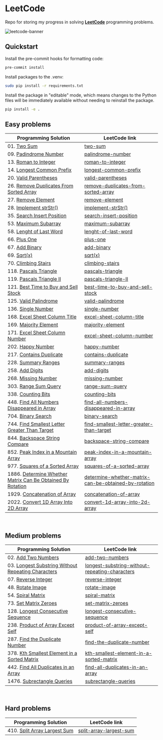 # LeetCode

Repo for storing my progress in solving [**LeetCode**](https://leetcode.com/problemset/all/) programming problems.

![leetcode-banner](/images/leetcode.png)

## Quickstart

Install the pre-commit hooks for formatting code:

```bash
pre-commit install
```

Install packages to the .venv:

```bash
sudo pip install -r requirements.txt
```

Install the package in "editable" mode, which means changes to the Python files will be immediately available without needing to reinstall the package.

```bash
pip install -e .
```

<!---
![alt text](https://github.com/murilogustineli/LeetCode/blob/main/leetcode.png)
--->

## Easy problems

| Programming Solution        | LeetCode link       |
| ------------------------------------------- | --------------------- |
| 01. [Two Sum](https://github.com/murilogustineli/LeetCode/blob/main/solutions/easy/01-Two-Sum-EASY.py) | [two-sum](https://leetcode.com/problems/two-sum/)  |
| 09. [Padindrome Number](https://github.com/murilogustineli/LeetCode/blob/main/solutions/easy/09-Palindrome-Number-EASY.py) | [palindrome-number](https://leetcode.com/problems/palindrome-number/)  |
| 13. [Roman to Integer](https://github.com/murilogustineli/LeetCode/blob/main/solutions/easy/13-Roman-to-Integer-EASY.py) | [roman-to-integer](https://leetcode.com/problems/roman-to-integer/) |
| 14. [Longest Common Prefix](https://github.com/murilogustineli/LeetCode/blob/main/solutions/easy/14-Most-Common-Prefix-EASY.py) | [longest-common-prefix](https://leetcode.com/problems/longest-common-prefix/) |
| 20. [Valid Parentheses](https://github.com/murilogustineli/LeetCode/blob/main/solutions/easy/20-Valid-Parenthesis-EASY.py) | [valid-parentheses](https://leetcode.com/problems/valid-parentheses/) |
| 26. [Remove Duplicates From Sorted Array](https://github.com/murilogustineli/LeetCode/blob/main/solutions/easy/26-Remove-Duplicates-from-Sorted-Array-EASY.py) | [remove-duplicates-from-sorted-array](https://leetcode.com/problems/remove-duplicates-from-sorted-array/) |
| 27. [Remove Element](https://github.com/murilogustineli/LeetCode/blob/main/solutions/easy/27-Remove-Element-EASY.py) | [remove-element](https://leetcode.com/problems/remove-element/) |
| 28. [Implement strStr()](<https://github.com/murilogustineli/LeetCode/blob/main/solutions/easy/28-Implement-strStr()-EASY.py>) | [implement-strStr()](https://leetcode.com/problems/implement-strstr/) |
| 35. [Search Insert Position](https://github.com/murilogustineli/LeetCode/blob/main/solutions/easy/35-Search-Insert-Position-EASY.py) | [search-insert-position](https://leetcode.com/problems/search-insert-position/) |
| 53. [Maximum Subarray](https://github.com/murilogustineli/LeetCode/blob/main/solutions/easy/53-Maximum-Subarray.EASY.py) | [maximum-subarray](https://leetcode.com/problems/maximum-subarray/) |
| 58. [Lenght of Last Word](https://github.com/murilogustineli/LeetCode/blob/main/solutions/easy/58-Lenght-of-Last-Word-EASY.py) | [lenght-of-last-word](https://leetcode.com/problems/length-of-last-word/) |
| 66. [Plus One](https://github.com/murilogustineli/LeetCode/blob/main/solutions/easy/66-Plus-One-EASY.py) | [plus-one](https://leetcode.com/problems/plus-one/) |
| 67. [Add Binary](https://github.com/murilogustineli/LeetCode/blob/main/solutions/easy/67-Add-Binary-EASY.py) | [add-binary](https://leetcode.com/problems/add-binary/) |
| 69. [Sqrt(x)](<https://github.com/murilogustineli/LeetCode/blob/main/solutions/easy/69-Sqrt(x)-EASY.py>) | [sqrt(x)](https://leetcode.com/problems/sqrtx/) |
| 70. [Climbing Stairs](https://github.com/murilogustineli/LeetCode/blob/main/solutions/easy/70-Climbing-Stairs-EASY.py)  | [climbing-stairs](https://leetcode.com/problems/climbing-stairs/)  |
| 118. [Pascals Triangle](https://github.com/murilogustineli/LeetCode/blob/main/solutions/easy/118-Pascals-Triangle-EASY.py) | [pascals-triangle](https://leetcode.com/problems/pascals-triangle/) |
| 119. [Pascals Triangle II](https://github.com/murilogustineli/LeetCode/blob/main/solutions/easy/119-Pascals-Triangle-II-EASY.py) | [pascals-triangle-II](https://leetcode.com/problems/pascals-triangle-ii/) |
| 121. [Best Time to Buy and Sell Stock](https://github.com/murilogustineli/LeetCode/blob/main/solutions/easy/121-Best-Time-to-Buy-and-Sell-Stock-EASY.py) | [best-time-to-buy-and-sell-stock](https://leetcode.com/problems/best-time-to-buy-and-sell-stock/) |
| 125. [Valid Palindrome](https://github.com/murilogustineli/LeetCode/blob/main/solutions/easy/125-Valid-Palindrome-EASY.py) | [valid-palindrome](https://leetcode.com/problems/valid-palindrome/) |
| 136. [Single Number](https://github.com/murilogustineli/LeetCode/blob/main/solutions/easy/136-Single-Number-EASY.py) | [single-number](https://leetcode.com/problems/single-number/) |
| 168. [Excel Sheet Column Title](https://github.com/murilogustineli/LeetCode/blob/main/solutions/easy/168-Excel-Sheet-Column-Title-EASY.py) | [excel-sheet-column-title](https://leetcode.com/problems/excel-sheet-column-title/) |
| 169. [Majority Element](https://github.com/murilogustineli/LeetCode/blob/main/solutions/easy/169-Majority-Element-EASY.py) | [majority-element](https://leetcode.com/problems/majority-element/)  |
| 171. [Excel Sheet Column Number](https://github.com/murilogustineli/LeetCode/blob/main/solutions/easy/171-Excel-Sheet-Column-Number-EASY.py) | [excel-sheet-column-number](https://leetcode.com/problems/excel-sheet-column-number/) |
| 202. [Happy Number](https://github.com/murilogustineli/LeetCode/blob/main/solutions/easy/202-Happy-Number-EASY.py) | [happy-number](https://leetcode.com/problems/happy-number/) |
| 217. [Contains Duplicate](https://github.com/murilogustineli/LeetCode/blob/main/solutions/easy/217-Contains-Duplicates-EASY.py) | [contains-duplicate](https://leetcode.com/problems/contains-duplicate/) |
| 228. [Summary Ranges](https://github.com/murilogustineli/LeetCode/blob/main/solutions/easy/228-Summary-Ranges-EASY.py)  | [summary-ranges](https://leetcode.com/problems/summary-ranges/)  |
| 258. [Add Digits](https://github.com/murilogustineli/LeetCode/blob/main/solutions/easy/258-Add-Digits-EASY.py) | [add-digits](https://leetcode.com/problems/add-digits/) |
| 268. [Missing Number](https://github.com/murilogustineli/LeetCode/blob/main/solutions/easy/268-Missing-Number-EASY.py)  | [missing-number](https://leetcode.com/problems/missing-number/) |
| 303. [Range Sum Query](https://github.com/murilogustineli/LeetCode/blob/main/solutions/easy/303-Range-Sum-Query-EASY.py)  | [range-sum-query](https://leetcode.com/problems/range-sum-query-immutable/) |
| 338. [Counting Bits](https://github.com/murilogustineli/LeetCode/blob/main/solutions/easy/338-Counting-Bits-EASY.py)  | [counting-bits](https://leetcode.com/problems/counting-bits/) |
| 448. [Find All Numbers Disappeared in Array](https://github.com/murilogustineli/LeetCode/blob/main/solutions/easy/448-Find-All-Numbers-Disappeared-Array-EASY.py)                                    | [find-all-numbers-disappeared-in-array](https://leetcode.com/problems/find-all-numbers-disappeared-in-an-array/)                            |
| 704. [Binary Search](https://github.com/murilogustineli/LeetCode/blob/main/solutions/easy/704-Binary-Search-EASY.py)                                                                                 | [binary-search](https://leetcode.com/problems/binary-search/)                                                                               |
| 744. [Find Smallest Letter Greater Than Target](https://github.com/murilogustineli/LeetCode/blob/main/solutions/easy/744-Find-Smallest-Letter-Greater-Than-Target-EASY.py)                           | [find-smallest-letter-greater-than-target](https://leetcode.com/problems/find-smallest-letter-greater-than-target/)                         |
| 844. [Backspace String Compare](https://github.com/murilogustineli/LeetCode/blob/main/solutions/easy/844-Backspace-String-Compare-EASY.py)                                                           | [backspace-string-compare](https://leetcode.com/problems/backspace-string-compare/)                                                         |
| 852. [Peak Index in a Mountain Array](https://github.com/murilogustineli/LeetCode/blob/main/solutions/easy/852-Peak-Index-in-a-Mountain-Array-EASY.py)                                               | [peak-index-in-a-mountain-array](https://leetcode.com/problems/peak-index-in-a-mountain-array/)                                             |
| 977. [Squares of a Sorted Array](https://github.com/murilogustineli/LeetCode/blob/main/solutions/easy/977-Squares-of-a-Sorted-Array-EASY.py)                                                         | [squares-of-a-sorted-array](https://leetcode.com/problems/squares-of-a-sorted-array/)                                                       |
| 1886. [Determine Whether Matrix Can Be Obtained By Rotation](https://github.com/murilogustineli/LeetCode/blob/main/solutions/easy/1886-Determine-Whether-Matrix-Can-Be-Obtained-By-Rotation-EASY.py) | [determine-whether-matrix-can-be-obtained-by-rotation](https://leetcode.com/problems/determine-whether-matrix-can-be-obtained-by-rotation/) |
| 1929. [Concatenation of Array](https://github.com/murilogustineli/LeetCode/blob/main/solutions/easy/1929-Concatenation-of-Array-EASY.py)                                                             | [concatenation-of-array](https://leetcode.com/problems/concatenation-of-array/)                                                             |
| 2022. [Convert 1D Array Into 2D Array](https://github.com/murilogustineli/LeetCode/blob/main/solutions/easy/2022-Convert-1D-Array-Into-2D-Array-EASY.py)                                             | [convert-1d-array-into-2d-array](https://leetcode.com/problems/convert-1d-array-into-2d-array/)                                             |

<br>

## Medium problems

| Programming Solution           | LeetCode link      |
| ------------------------------------------------- | --------------------------------------------- |
| 02. [Add Two Numbers](https://github.com/murilogustineli/LeetCode/blob/main/solutions/medium/02-Add-Two-Numbers-MEDIUM.py)                                                 | [add-two-numbers](https://leetcode.com/problems/add-two-numbers/)                                                               |
| 03. [Longest Substring Without Repeating Characters](/Users/mgustineli/github/leetcode/solutions/medium/03-Longest-Substring-Without-Repeating-Characters-MEDIUM.py)                                             | [longest-substring-without-repeating-characters](https://leetcode.com/problems/longest-substring-without-repeating-characters/) |
| 07. [Reverse Integer](https://github.com/murilogustineli/LeetCode/blob/main/solutions/medium/7-Reverse-Integer-MEDIUM.py)                                                  | [reverse-integer](https://leetcode.com/problems/reverse-integer/)                                                               |
| 48. [Rotate Image](https://github.com/murilogustineli/LeetCode/blob/main/solutions/medium/48-Rotate-Image-MEDIUM.py)                                                       | [rotate-image](https://leetcode.com/problems/rotate-image/)                                                                     |
| 54. [Spiral Matrix](https://github.com/murilogustineli/LeetCode/blob/main/solutions/medium/54-Spiral-Matrix-MEDIUM.py)                                                     | [spiral-matrix](https://leetcode.com/problems/spiral-matrix/)                                                                   |
| 73. [Set Matrix Zeroes](https://github.com/murilogustineli/LeetCode/blob/main/solutions/medium/73-Set-Matrix-Zeroes-MEDIUM.py)                                             | [set-matrix-zeroes](https://leetcode.com/problems/set-matrix-zeroes/)                                                           |
| 128. [Longest Consecutive Sequence](https://github.com/murilogustineli/LeetCode/blob/main/solutions/medium/128-Longest-Consecutive-Sequence-MEDIUM.py)                     | [longest-consecutive-sequence](https://leetcode.com/problems/longest-consecutive-sequence/)                                     |
| 238. [Product of Array Except Self](https://github.com/murilogustineli/LeetCode/blob/main/solutions/medium/238-Product-of-Array-Except-Self-MEDIUM.py)                     | [product-of-array-except-self](https://leetcode.com/problems/product-of-array-except-self/)                                     |
| 287. [Find the Duplicate Number](https://github.com/murilogustineli/LeetCode/blob/main/solutions/medium/287-Find-the-Duplicate-Number-MEDIUM.py)                           | [find-the-duplicate-number](https://leetcode.com/problems/find-the-duplicate-number/)                                           |
| 378. [Kth Smallest Element in a Sorted Matrix](https://github.com/murilogustineli/LeetCode/blob/main/solutions/medium/378-Kth-Smallest-Element-in-Sorted-Matrix-MEDIUM.py) | [kth-smallest-element-in-a-sorted-matrix](https://leetcode.com/problems/kth-smallest-element-in-a-sorted-matrix/)               |
| 442. [Find All Duplicates in an Array](https://github.com/murilogustineli/LeetCode/blob/main/solutions/medium/442-Find-All-Duplicates-in-an-Array-MEDIUM.py)               | [find-all-duplicates-in-an-array](https://leetcode.com/problems/find-all-duplicates-in-an-array/)                               |
| 1476. [Subrectangle Queries](https://github.com/murilogustineli/LeetCode/blob/main/solutions/medium/1476-Subrectangle-Queries-MEDIUM.py)                                   | [subrectangle-queries](https://leetcode.com/problems/subrectangle-queries/)                                                     |

<br>

## Hard problems

| Programming Solution        | LeetCode link       |
| ------------------------------------------ | ---------------- |
| 410. [Split Array Largest Sum](https://github.com/murilogustineli/LeetCode/blob/main/solutions/hard/410-Split-Array-Largest-Sum-HARD.py) | [split-array-largest-sum](https://leetcode.com/problems/split-array-largest-sum/) |
